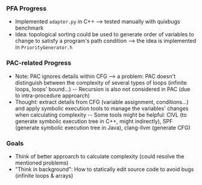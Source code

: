 ### PFA Progress
- Implemented ```adapter.py``` in C++ --> tested manually with quixbugs benchmark
- Idea: topological sorting could be used to generate order of variables to change to satisfy a program's path condition --> the idea is implemented in ```PriorityGenerator.h```

### PAC-related Progress
- Note: PAC ignores details within CFG --> a problem: PAC doesn't distinguish between the complexity of several types of loops (infinite loops, loops' bound...)
-- Recursion is also not considered in PAC (due to intra-procedure approarch)
- Thought: extract details from CFG (variable assignment, conditions...) and apply symbolic execution tools to manage the variables' changes when calculating complexity
-- Some tools might be helpful: CIVL (to generate symbolic execution tree in C++, might indirectly), SPF (generate symbolic execution tree in Java), clang-llvm (generate CFG)

### Goals
- Think of better approarch to calculate complexity (could resolve the mentioned problems)
- "Think in background": How to statically edit source code to avoid bugs (infinite loops & arrays)
